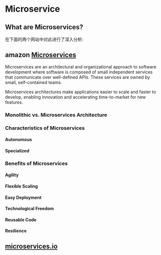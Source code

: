 # Microservice



## What are Microservices?

在下面的两个网站中对此进行了深入分析: 

## amazon [Microservices](https://aws.amazon.com/microservices/)

Microservices are an architectural and organizational approach to software development where software is composed of small independent services that communicate over well-defined APIs. These services are owned by small, self-contained teams.

Microservices architectures make applications easier to scale and faster to develop, enabling innovation and accelerating time-to-market for new features.

### Monolithic vs. Microservices Architecture



### Characteristics of Microservices

#### Autonomous



#### Specialized



### Benefits of Microservices

#### Agility



#### Flexible Scaling



#### Easy Deployment



#### Technological Freedom



#### Reusable Code



#### Resilience



## [microservices.io](https://microservices.io/ )

